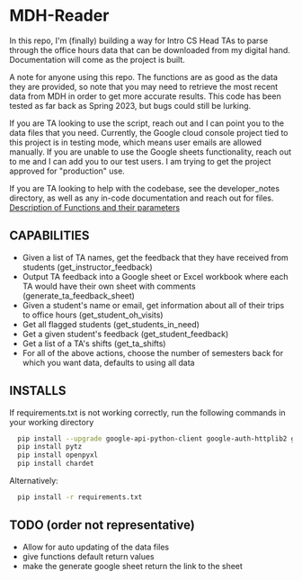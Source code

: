 # MDH-Reader

In this repo, I'm (finally) building a way for Intro CS Head TAs to parse through the office hours data that can be downloaded from my digital hand. Documentation will come as the project is built.

A note for anyone using this repo. The functions are as good as the data they are provided, so note that you may need to retrieve the most recent data from MDH in order to get more accurate results. This code has been tested as far back as Spring 2023, but bugs could still be lurking. 

If you are TA looking to use the script, reach out and I can point you to the data files that you need. Currently, the Google cloud console project tied to this project is in testing mode, 
which means user emails are allowed manually. If you are unable to use the Google sheets functionality, reach out to me and I  can add you to our test users. I am trying to get the project 
approved for "production" use.

If you are TA looking to help with the codebase, see the developer_notes directory, as well as any in-code documentation and reach out for files.
[Description of Functions and their parameters](notes/functions.md)

## CAPABILITIES

- Given a list of TA names, get the feedback that they have received from students (get_instructor_feedback)
- Output TA feedback into a Google sheet or Excel workbook where each TA would have their own sheet with comments (generate_ta_feedback_sheet)
- Given a student's name or email, get information about all of their trips to office hours (get_student_oh_visits)
- Get all flagged students (get_students_in_need)
- Get a given student's feedback (get_student_feedback)
- Get a list of a TA's shifts (get_ta_shifts)
- For all of the above actions, choose the number of semesters back for which you want data, defaults to using all data

## INSTALLS

If requirements.txt is not working correctly, run the following commands in your working directory
```bash
  pip install --upgrade google-api-python-client google-auth-httplib2 google-auth-oauthlib
  pip install pytz
  pip install openpyxl
  pip install chardet
```

Alternatively:
```bash
  pip install -r requirements.txt
```

## TODO (order not representative)

- Allow for auto updating of the data files
- give functions default return values
- make the generate google sheet return the link to the sheet